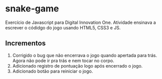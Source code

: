 # snake-game
Exercício de Javascript para Digital Innovation One.
Atividade ensinava a escrever o códidgo do jogo usando HTML5, CSS3 e JS.

## Incrementos
1) Corrigido o bug que não encerrava o jogo quando apertada para trás. Agora não pode ir pra trás e nem tocar no corpo.
2) Adicionado registro de pontuação logo após encerrado o jogo.
3) Adicionado botão para reiniciar o jogo.
